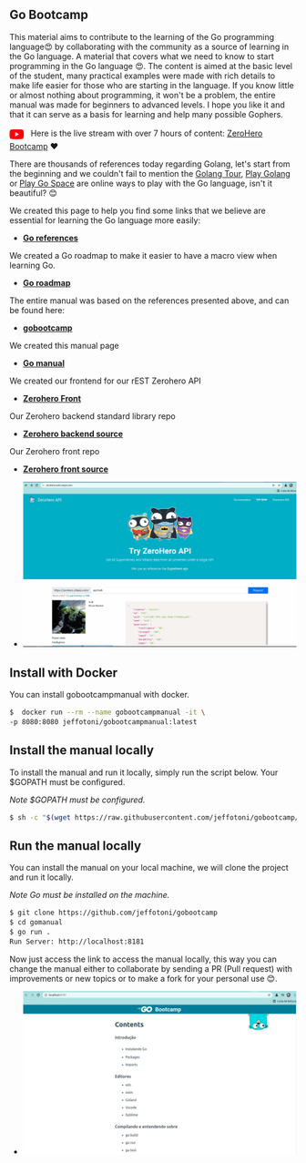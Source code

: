 ## Go Bootcamp
This material aims to contribute to the learning of the Go programming language😍 by collaborating with the community as a source of learning in the Go language. A material that covers what we need to know to start programming in the Go language 😍.
The content is aimed at the basic level of the student, many practical examples were made with rich details to make life easier for those who are starting in the language.
If you know little or almost nothing about programming, it won't be a problem, the entire manual was made for beginners to advanced levels.
I hope you like it and that it can serve as a basis for learning and help many possible Gophers.

<p>
  <img src="img/youtube.png?raw=true" alt="youtube" title="youtube" width="5%" style="vertical-align: middle; margin-right: 8px;" />
  Here is the live stream with over 7 hours of content: <a href="https://www.youtube.com/watch?v=XVE3hHW7Wvs">ZeroHero Bootcamp</a> ❤️
</p>

There are thousands of references today regarding Golang, let's start from the beginning and we couldn't fail to mention the [Golang Tour](https://go.dev/tour/welcome/1), [Play Golang](https://go.dev/play) or [Play Go Space](https://goplay.space/) are online ways to play with the Go language, isn't it beautiful? 😊

We created this page to help you find some links that we believe are essential for learning the Go language more easily:
* **[Go references](https://github.com/jeffotoni/gobootcamp/tree/main/references)**

We created a Go roadmap to make it easier to have a macro view when learning Go.
* **[Go roadmap](roadmap/goroadmap.png)**

The entire manual was based on the references presented above, and can be found here:
* **[gobootcamp](https://gobootcamp.jeffotoni.com/)**

We created this manual page
* **[Go manual](https://github.com/jeffotoni/gobootcamp/tree/main/gomanual)**

We created our frontend for our rEST Zerohero API
* **[Zerohero Front](https://zerohero.web.s3apis.com)**

Our Zerohero backend standard library repo
* **[Zerohero backend source](https://github.com/jeffotoni/gzerohero)**

Our Zerohero front repo
* **[Zerohero front source](https://github.com/jeffotoni/gzerohero.web)**
- ![zerohero front](img/zerohero-front.png?raw=true "zerohero front")

## Install with Docker
You can install gobootcampmanual with docker.

```bash
$  docker run --rm --name gobootcampmanual -it \
-p 8080:8080 jeffotoni/gobootcampmanual:latest
```

## Install the manual locally

To install the manual and run it locally, simply run the script below. Your $GOPATH must be configured.

_Note_
_$GOPATH must be configured._

```bash
$ sh -c "$(wget https://raw.githubusercontent.com/jeffotoni/gobootcamp/main/install/v1/install.sh -O -)"
```

## Run the manual locally
You can install the manual on your local machine, we will clone the project and run it locally.

_Note_
_Go must be installed on the machine._

```bash
$ git clone https://github.com/jeffotoni/gobootcamp
$ cd gomanual
$ go run .
Run Server: http://localhost:8181
```
Now just access the link to access the manual locally, this way you can change the manual either to collaborate by sending a PR (Pull request) with improvements or new topics or to make a fork for your personal use 😊.

- ![gobootcamp](img/gobootcamp1.jpg?raw=true "gobootcamp")

